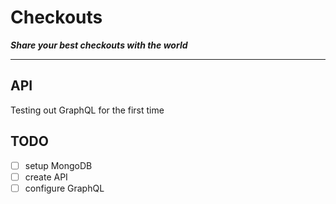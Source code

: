# Checkouts

***Share your best checkouts with the world***

---

## API

Testing out GraphQL for the first time

## TODO

* [ ] setup MongoDB
* [ ] create API
* [ ] configure GraphQL
